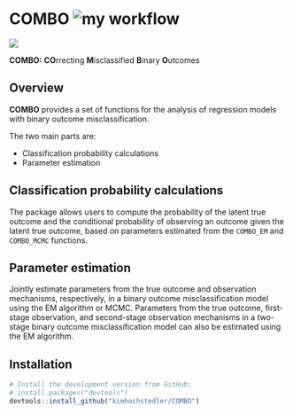 # COMBO ![my workflow](https://github.com/kimhochstedler/COMBO/actions/workflows/r.yml/badge.svg)

![ ](https://github.com/kimhochstedler/COMBO/blob/main/small_logo.png?raw=true)

**COMBO:** **CO**rrecting **M**isclassified **B**inary **O**utcomes

Overview
--------------------------------------------------

**COMBO** provides a set of functions for the analysis of regression models with binary outcome misclassification. 

The two main parts are:

- Classification probability calculations
- Parameter estimation 


Classification probability calculations
--------------------------------------------------
The package allows users to compute the probability of the latent true outcome and the conditional probability of observing an outcome given the latent true outcome, based on parameters estimated from the `COMBO_EM` and `COMBO_MCMC` functions.


Parameter estimation 
--------------------------------------------------
Jointly estimate parameters from the true outcome and observation mechanisms, respectively, in a binary outcome misclassification model using the EM algorithm or MCMC. Parameters from the true outcome, first-stage observation, and second-stage observation mechanisms in a two-stage binary outcome misclassification model can also be estimated using the EM algorithm.

Installation
--------------------------------------------------

``` r
# Install the development version from GitHub:
# install.packages("devtools")
devtools::install_github("kimhochstedler/COMBO")
```
